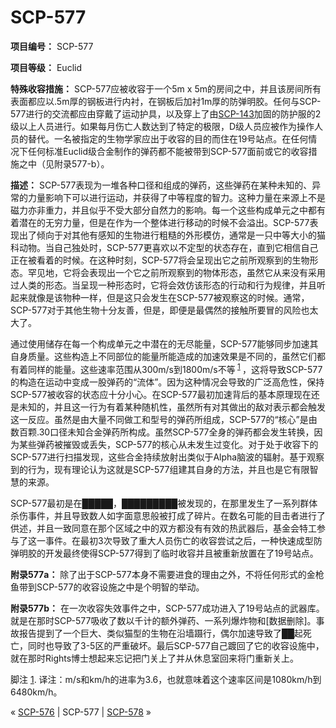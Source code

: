 # SCP-577
                        


**项目编号：** SCP-577

**项目等级：** Euclid

**特殊收容措施：** SCP-577应被收容于一个5m x 5m的房间之中，并且该房间所有表面都应以.5m厚的钢板进行内衬，在钢板后加衬1m厚的防弹明胶。任何与SCP-577进行的交流都应由穿戴了运动护具，以及穿上了由[SCP-143](/scp-143)加固的防护服的2级以上人员进行。如果每月伤亡人数达到了特定的极限，D级人员应被作为操作人员的替代。一名被指定的生物学家应出于收容的目的而住在19号站点。在任何情况下任何标准Euclid级合金制作的弹药都不能被带到SCP-577面前或它的收容措施之中（见附录577-b）。

**描述：** SCP-577表现为一堆各种口径和组成的弹药，这些弹药在某种未知的、异常的力量影响下可以进行运动，并获得了中等程度的智力。这种力量在来源上不是磁力亦非重力，并且似乎不受大部分自然力的影响。每一个这些构成单元之中都有着潜在的无穷力量，但是在作为一个整体进行移动的时候不会溢出。SCP-577表现出了倾向于对其他有感知的生物进行粗糙的外形模仿，通常是一只中等大小的猫科动物。当自己独处时，SCP-577更喜欢以不定型的状态存在，直到它相信自己正在被看着的时候。在这种时刻，SCP-577将会呈现出它之前所观察到的生物形态。罕见地，它将会表现出一个它之前所观察到的物体形态，虽然它从来没有采用过人类的形态。当呈现一种形态时，它将会效仿该形态的行动和行为规律，并且听起来就像是该物种一样，但是这只会发生在SCP-577被观察这的时候。通常，SCP-577对于其他生物十分友善，但是，即便是最偶然的接触所要冒的风险也太大了。

通过使用储存在每一个构成单元之中潜在的无尽能量，SCP-577能够同步加速其自身质量。这些构造上不同部位的能量所能造成的加速效果是不同的，虽然它们都有着同样的能量。这些速率范围从300m/s到1800m/s不等<sup class='footnoteref'>
 <a shape='rect' class='footnoteref' id='footnoteref-1' href='javascript:;' onclick='WIKIDOT.page.utils.scrollToReference(&apos;footnote-1&apos;)'>1</a>
</sup>，这将导致SCP-577的构造在运动中变成一股弹药的“流体”。因为这种情况会导致的广泛高危性，保持SCP-577被收容的状态应十分小心。在SCP-577最初加速背后的基本原理现在还是未知的，并且这一行为有着某种随机性，虽然所有对其做出的敌对表示都会触发这一反应。虽然是由大量不同做工和型号的弹药所组成，SCP-577的“核心”是由数百颗.30口径未知合金弹药所构成。虽然SCP-577全身的弹药都会发生转换，因为某些弹药被摧毁或丢失，SCP-577的核心从未发生过变化。对于处于收容下的SCP-577进行扫描发现，这些合金持续放射出类似于Alpha脑波的辐射。基于观察到的行为，现有理论认为这就是SCP-577组建其自身的方法，并且也是它有限智慧的来源。

SCP-577最初是在█████，█████████被发现的，在那里发生了一系列群体杀伤事件，并且导致数人如字面意思般被打成了碎片。在数名可能的目击者进行了供述，并且一致同意在那个区域之中的双方都没有有效的热武器后，基金会特工参与了这一事件。在最初3次导致了重大人员伤亡的收容尝试之后，一种快速成型防弹明胶的开发最终使得SCP-577得到了临时收容并且被重新放置在了19号站点。

**附录577a：** 除了出于SCP-577本身不需要进食的理由之外，不将任何形式的金枪鱼带到SCP-577的收容设施之中是个明智的举动。

**附录577b：** 在一次收容失效事件之中，SCP-577成功进入了19号站点的武器库。就是在那时SCP-577吸收了数以千计的额外弹药、一系列爆炸物和[数据删除]。事故报告提到了一个巨大、类似猫型的生物在沿墙蹑行，偶尔加速导致了██起死亡，同时也导致了3-5区的严重破坏。最后SCP-577自己踱回了它的收容设施中，就在那时Rights博士想起来忘记把门关上了并从休息室回来将门重新关上。


脚注
<a shape='rect' href='javascript:;' onclick='WIKIDOT.page.utils.scrollToReference(&apos;footnoteref-1&apos;)'>1</a>. 译注：m/s和km/h的进率为3.6，也就意味着这个速率区间是1080km/h到6480km/h。



« [SCP-576](/scp-576) | SCP-577 | [SCP-578](/scp-578) »





                    